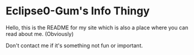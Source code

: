 # Eclipse0-Gum's Info Thingy

Hello, this is the README for my site which is also a place where you can read about me. (Obviously) 

Don't contact me if it's something not fun or important.